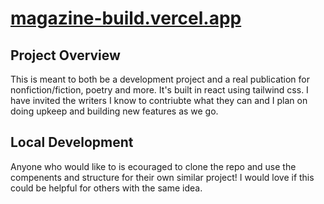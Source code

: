 # [magazine-build.vercel.app](magazine-build.vercel.app)

## Project Overview

This is meant to both be a development project and a real publication for nonfiction/fiction, poetry and more. It's built in react using tailwind css. I have invited the writers I know to contriubte what they can and I plan on doing upkeep and building new features as we go. 

## Local Development

Anyone who would like to is ecouraged to clone the repo and use the compenents and structure for their own similar project! I would love if this could be helpful for others with the same idea. 
